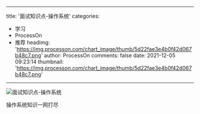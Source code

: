 
---
title: '面试知识点-操作系统'
categories: 
 - 学习
 - ProcessOn
 - 推荐
headimg: 'https://img.processon.com/chart_image/thumb/5d22fae3e4b0f42d067b48c7.png'
author: ProcessOn
comments: false
date: 2021-12-05 09:23:14
thumbnail: 'https://img.processon.com/chart_image/thumb/5d22fae3e4b0f42d067b48c7.png'
---

<div>   
<img class="thumb" alt="面试知识点-操作系统" src="https://img.processon.com/chart_image/thumb/5d22fae3e4b0f42d067b48c7.png" referrerpolicy="no-referrer">
<p>操作系统知识一网打尽</p>  
</div>
            